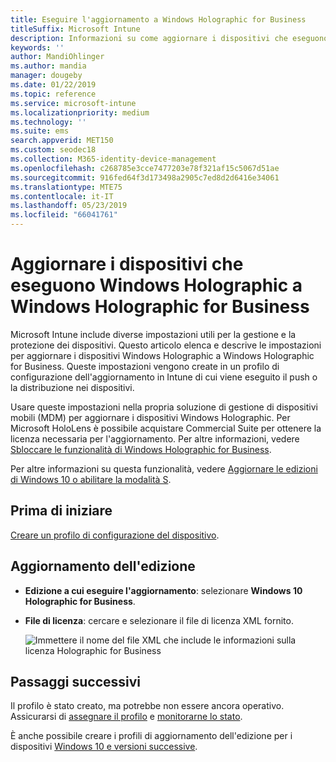 ```yaml
---
title: Eseguire l'aggiornamento a Windows Holographic for Business
titleSuffix: Microsoft Intune
description: Informazioni su come aggiornare i dispositivi che eseguono Windows Holographic a Windows Holographic for Business
keywords: ''
author: MandiOhlinger
ms.author: mandia
manager: dougeby
ms.date: 01/22/2019
ms.topic: reference
ms.service: microsoft-intune
ms.localizationpriority: medium
ms.technology: ''
ms.suite: ems
search.appverid: MET150
ms.custom: seodec18
ms.collection: M365-identity-device-management
ms.openlocfilehash: c268785e3cce7477203e78f321af15c5067d51ae
ms.sourcegitcommit: 916fed64f3d173498a2905c7ed8d2d6416e34061
ms.translationtype: MTE75
ms.contentlocale: it-IT
ms.lasthandoff: 05/23/2019
ms.locfileid: "66041761"
---
```

# <a name="upgrade-devices-running-windows-holographic-to-windows-holographic-for-business"></a>Aggiornare i dispositivi che eseguono Windows Holographic a Windows Holographic for Business

Microsoft Intune include diverse impostazioni utili per la gestione e la protezione dei dispositivi. Questo articolo elenca e descrive le impostazioni per aggiornare i dispositivi Windows Holographic a Windows Holographic for Business. Queste impostazioni vengono create in un profilo di configurazione dell'aggiornamento in Intune di cui viene eseguito il push o la distribuzione nei dispositivi.

Usare queste impostazioni nella propria soluzione di gestione di dispositivi mobili (MDM) per aggiornare i dispositivi Windows Holographic. Per Microsoft HoloLens è possibile acquistare Commercial Suite per ottenere la licenza necessaria per l'aggiornamento. Per altre informazioni, vedere [Sbloccare le funzionalità di Windows Holographic for Business](https://docs.microsoft.com/hololens/hololens-upgrade-enterprise).

Per altre informazioni su questa funzionalità, vedere [Aggiornare le edizioni di Windows 10 o abilitare la modalità S](edition-upgrade-configure-windows-10.md).

## <a name="before-you-begin"></a>Prima di iniziare

[Creare un profilo di configurazione del dispositivo](edition-upgrade-configure-windows-10.md#create-the-profile).

## <a name="edition-upgrade"></a>Aggiornamento dell'edizione

- **Edizione a cui eseguire l'aggiornamento**: selezionare **Windows 10 Holographic for Business**.
- **File di licenza**: cercare e selezionare il file di licenza XML fornito.

  ![Immettere il nome del file XML che include le informazioni sulla licenza Holographic for Business](media/Holographic-edition-upgrade.png)
 
## <a name="next-steps"></a>Passaggi successivi

Il profilo è stato creato, ma potrebbe non essere ancora operativo. Assicurarsi di [assegnare il profilo](device-profile-assign.md) e [monitorarne lo stato](device-profile-monitor.md).

È anche possibile creare i profili di aggiornamento dell'edizione per i dispositivi [Windows 10 e versioni successive](edition-upgrade-windows-settings.md).
